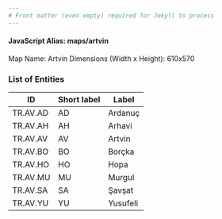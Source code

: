 ```yaml
---
# Front matter (even empty) required for Jekyll to process
---
```


#### JavaScript Alias: maps/artvin

Map Name: Artvin
Dimensions (Width x Height): 610x570

### List of Entities

| ID       | Short label | Label    |
| -------- | ----------- | -------- |
| TR.AV.AD | AD          | Ardanuç  |
| TR.AV.AH | AH          | Arhavi   |
| TR.AV.AV | AV          | Artvin   |
| TR.AV.BO | BO          | Borçka   |
| TR.AV.HO | HO          | Hopa     |
| TR.AV.MU | MU          | Murgul   |
| TR.AV.SA | SA          | Şavşat   |
| TR.AV.YU | YU          | Yusufeli |
